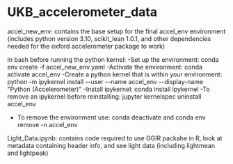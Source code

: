 # UKB_accelerometer_data

accel_new_env: contains the base setup for the final accel_env environment (includes python version 3.10, scikit_lean 1.0.1, and other dependencies needed for the oxford accelerometer package to work)

In bash before running the python kernel:
  -Set up the environment: conda env create -f accel_new_env.yaml
  -Activate the environment: conda activate accel_env
  -Create a python kernel that is within your environment: python -m ipykernel install --user --name accel_env --display-name "Python (Accelerometer)"
  -Install ipykernel: conda install ipykernel
  -To remove an ipykernel before reinstalling: jupyter kernelspec uninstall accel_env
  - To remove the environment use: conda deactivate and conda env remove -n accel_env

Light_Data.ipynb: contains code required to use GGIR packahe in R, look at metadata containing header info, and see light data (including lightmean and lightpeak)


